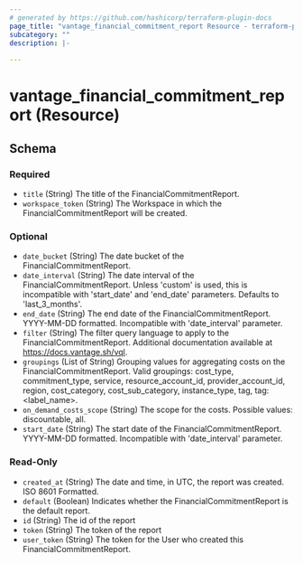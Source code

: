 ```yaml
---
# generated by https://github.com/hashicorp/terraform-plugin-docs
page_title: "vantage_financial_commitment_report Resource - terraform-provider-vantage"
subcategory: ""
description: |-
  
---
```


# vantage_financial_commitment_report (Resource)





<!-- schema generated by tfplugindocs -->
## Schema

### Required

- `title` (String) The title of the FinancialCommitmentReport.
- `workspace_token` (String) The Workspace in which the FinancialCommitmentReport will be created.

### Optional

- `date_bucket` (String) The date bucket of the FinancialCommitmentReport.
- `date_interval` (String) The date interval of the FinancialCommitmentReport. Unless 'custom' is used, this is incompatible with 'start_date' and 'end_date' parameters. Defaults to 'last_3_months'.
- `end_date` (String) The end date of the FinancialCommitmentReport. YYYY-MM-DD formatted. Incompatible with 'date_interval' parameter.
- `filter` (String) The filter query language to apply to the FinancialCommitmentReport. Additional documentation available at https://docs.vantage.sh/vql.
- `groupings` (List of String) Grouping values for aggregating costs on the FinancialCommitmentReport. Valid groupings: cost_type, commitment_type, service, resource_account_id, provider_account_id, region, cost_category, cost_sub_category, instance_type, tag, tag:<label_name>.
- `on_demand_costs_scope` (String) The scope for the costs. Possible values: discountable, all.
- `start_date` (String) The start date of the FinancialCommitmentReport. YYYY-MM-DD formatted. Incompatible with 'date_interval' parameter.

### Read-Only

- `created_at` (String) The date and time, in UTC, the report was created. ISO 8601 Formatted.
- `default` (Boolean) Indicates whether the FinancialCommitmentReport is the default report.
- `id` (String) The id of the report
- `token` (String) The token of the report
- `user_token` (String) The token for the User who created this FinancialCommitmentReport.


